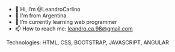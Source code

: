 - 👋 Hi, I’m @LeandroCarlino
- 👀 I'm from Argentina
- 🌱 I’m currently learning web programmer
- 📫 How to reach me: leandro.ca.98@gmail.com

<!---
LeandroCarlino/LeandroCarlino is a ✨ special ✨ repository because its `README.md` (this file) appears on your GitHub profile.
You can click the Preview link to take a look at your changes.
--->

Technologies: HTML, CSS, BOOTSTRAP, JAVASCRIPT, ANGULAR

